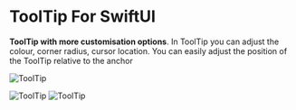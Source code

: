 # ToolTip For SwiftUI

**ToolTip with more customisation options**. In ToolTip you can adjust the colour, corner radius, cursor location. You can easily adjust the position of the ToolTip relative to the anchor

![ToolTip](https://i.postimg.cc/XvJzByst/2024-06-08-15-33-49.png)

![ToolTip](https://i.postimg.cc/bJwFbSLK/i-Phone-15-Pro-Screen-Recording.gif)
![ToolTip](https://i.postimg.cc/BnNzvCBx/Simulator-Screenshot-i-Phone-15-Pro-2024-06-08-at-17-31-18.png)

